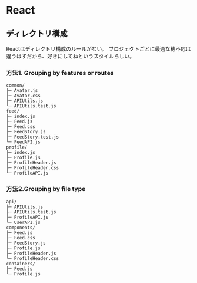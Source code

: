 # React

## ディレクトリ構成
Reactはディレクトリ構成のルールがない。
プロジェクトごとに最適な穂不応は違うはずだから、好きにしてねというスタイルらしい。

### 方法1. Grouping by features or routes
```
common/
├─ Avatar.js
├─ Avatar.css
├─ APIUtils.js
└─ APIUtils.test.js
feed/
├─ index.js
├─ Feed.js
├─ Feed.css
├─ FeedStory.js
├─ FeedStory.test.js
└─ FeedAPI.js
profile/
├─ index.js
├─ Profile.js
├─ ProfileHeader.js
├─ ProfileHeader.css
└─ ProfileAPI.js
```

### 方法2.Grouping by file type
```
api/
├─ APIUtils.js
├─ APIUtils.test.js
├─ ProfileAPI.js
└─ UserAPI.js
components/
├─ Feed.js
├─ Feed.css
├─ FeedStory.js
├─ Profile.js
├─ ProfileHeader.js
└─ ProfileHeader.css
containers/
├─ Feed.js
└─ Profile.js
```
